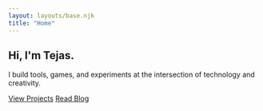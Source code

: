 ```yaml
---
layout: layouts/base.njk
title: "Home"
---
```

<section class="hero">
  <h1>Hi, I'm Tejas.</h1>
  <p class="intro">I build tools, games, and experiments at the intersection of technology and creativity.</p>
  <div class="hero-buttons">
    <a class="button-outline" href="/projects/">View Projects</a>
    <a class="button-outline" href="/blog/">Read Blog</a>
  </div>
</section> 